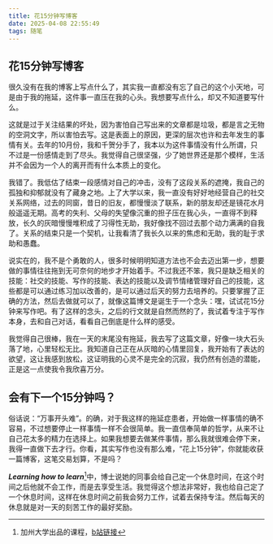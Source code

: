 ```yaml
---
title: 花15分钟写博客
date: 2025-04-08 22:55:49
tags: 随笔
---
```


## 花15分钟写博客

很久没有在我的博客上写点什么了，其实我一直都没有忘了自己的这个小天地，可是由于我的拖延，这件事一直压在我的心头。我想要写点什么，却又不知道要写什么。

这就是过于关注结果的坏处，因为害怕自己写出来的文章都是垃圾，都是言之无物的空洞文字，所以害怕去写。这是表面上的原因，更深的层次也许和去年发生的事情有关。去年的10月份，我和千贺分手了，我本以为这件事情没有什么所谓，只不过是一份感情走到了尽头。我觉得自己很坚强，少了她世界还是那个模样，生活并不会因为一个人的离开而有什么本质上的变化。

我错了。我低估了结束一段感情对自己的冲击，没有了这段关系的遮掩，我自己的孤独和抑郁就没有了藏身之地。上了大学以来，我一直没有好好地经营自己的社交关系网络，过去的同窗，昔日的旧友，都慢慢淡了联系，新的朋友却还是镜花水月般遥遥无期。高考的失利、父母的失望像沉重的担子压在我心头，一直得不到释放，长久的灰暗慢慢堆积成了习得性无助，我好像找不回过去那个动力满满的自我了。关系的结束只是一个契机，让我看清了我长久以来的焦虑和无助，我的耻于求助和愚蠢。

说实在的，我不是个勇敢的人，很多时候明明知道方法也不会去迈出第一步，想要做的事情往往拖到无可奈何的地步才开始着手。不过我还不笨，我只是缺乏相关的技能：社交的技能、写作的技能、表达的技能以及调节情绪管理好自己的技能，这些都是可以通过练习加以改善的，是可以通过后天的努力去培养的。只要掌握了正确的方法，然后去做就可以了，就像这篇博文是诞生于一个念头：嘿，试试花15分钟来写作吧。有了这样的念头，之后的行文就是自然而然的了，我试着专注于写作本身，去和自己对话，看看自己倒底是什么样的感受。

我觉得自己很棒，我在一天的末尾没有拖延，我去写了这篇文章，好像一块大石头落了地，心里轻松无比。我知道自己正在从灰暗的心情里回复，我开始有了表达的欲望，这让我感到放松，这证明我的心灵不是完全的沉寂，我仍然有创造的潜能，正是这一点使我令我欣喜万分。

## 会有下一个15分钟吗？

俗话说：“万事开头难”。的确，对于我这样的拖延症患者，开始做一样事情的确不容易，不过想要停止一样事情一样不会很简单。我一直信奉简单的哲学，从来不让自己花太多的精力在选择上。如果我想要去做某件事情，那么我就很难会停下来，我得一直做下去才行。你看，其实写作也没有那么难，“花上15分钟”，你就能收获一篇博客，这笔交易划算，不是吗？

***Learning how to learn***[^1]中，博士说她的同事会给自己定一个休息时间，在这个时间之后他就不会工作，而是去享受生活。我觉得这个想法非常好，我也给自己定了一个休息时间，这样在休息时间之前我会努力工作，试着去保持专注。然后每天的休息就是对一天的刻苦工作的最好奖励。

[^1]:加州大学出品的课程，[b站链接](https://www.bilibili.com/video/BV18V411n7pL/?spm_id_from=333.337.search-card.all.click)